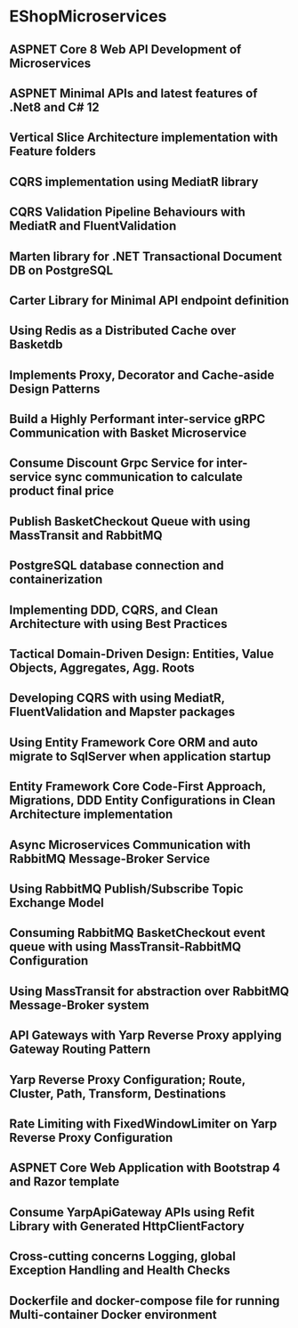# EShopMicroservices
  ##	ASPNET Core 8 Web API Development of Microservices
  ##	ASPNET Minimal APIs and latest features of .Net8 and C# 12
  ##	Vertical Slice Architecture implementation with Feature folders
  ##	CQRS implementation using MediatR library
  ##	CQRS Validation Pipeline Behaviours with MediatR and FluentValidation
  ##	Marten library for .NET Transactional Document DB on PostgreSQL
  ##	Carter Library for Minimal API endpoint definition
  ##	Using Redis as a Distributed Cache over Basketdb
  ##	Implements Proxy, Decorator and Cache-aside Design Patterns
  ##	Build a Highly Performant inter-service gRPC Communication with Basket Microservice
  ##	Consume Discount Grpc Service for inter-service sync communication to calculate product final price
  ##	Publish BasketCheckout Queue with using MassTransit and RabbitMQ
  ##	PostgreSQL database connection and containerization
  ##	Implementing DDD, CQRS, and Clean Architecture with using Best Practices
  ##	Tactical Domain-Driven Design: Entities, Value Objects, Aggregates, Agg. Roots
  ##	Developing CQRS with using MediatR, FluentValidation and Mapster packages
  ##	Using Entity Framework Core ORM and auto migrate to SqlServer when application startup
  ##	Entity Framework Core Code-First Approach, Migrations, DDD Entity Configurations in Clean Architecture implementation
  ##	Async Microservices Communication with RabbitMQ Message-Broker Service
  ##	Using RabbitMQ Publish/Subscribe Topic Exchange Model
  ##	Consuming RabbitMQ BasketCheckout event queue with using MassTransit-RabbitMQ Configuration
  ##	Using MassTransit for abstraction over RabbitMQ Message-Broker system
  ##	API Gateways with Yarp Reverse Proxy applying Gateway Routing Pattern
  ##	Yarp Reverse Proxy Configuration; Route, Cluster, Path, Transform, Destinations
  ##	Rate Limiting with FixedWindowLimiter on Yarp Reverse Proxy Configuration
  ##	ASPNET Core Web Application with Bootstrap 4 and Razor template
  ##	Consume YarpApiGateway APIs using Refit Library with Generated HttpClientFactory
  ##	Cross-cutting concerns Logging, global Exception Handling and Health Checks
  ##	Dockerfile and docker-compose file for running Multi-container Docker environment

